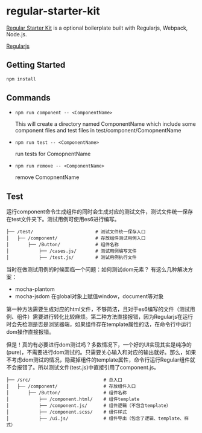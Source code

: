# regular-starter-kit

[Regular Starter Kit](https://github.com/JJVvV/regular-starter-kit) is a optional boilerplate built with Regularjs, Webpack, Node.js.

[Regularjs](https://github.com/regularjs/regular)

## Getting Started

```bash
npm install
```

## Commands

* `npm run component -- <ComponentName>`
    
    This will create a directory named ComponentName which include some component files and test files in test/component/ComopnentName

* `npm run test -- <ComponentName>`

    run tests for ComopnentName

* `npm run remove -- <ComponentName>`

    remove ComopnentName

## Test

运行component命令生成组件的同时会生成对应的测试文件，测试文件统一保存在test文件夹下。测试用例可使用es6进行编写。

```
├── /test/                       # 测试文件统一保存入口
│   ├── /component/              # 存放组件测试用例入口
│       ├── /Button/             # 组件名称
│           ├── /cases.js/       # 测试用例编写文件
│           ├── /test.js/        # 测试用例执行文件
```

当时在做测试用例的时候面临一个问题：如何测试dom元素？
有这么几种解决方案：

* mocha-plantom 
* mocha-jsdom 在global对象上赋值window，document等对象

第一种方法需要生成对应的html文件，不够简洁，且对于es6编写的文件（测试用例、组件）需要进行转化比较麻烦。第二种方法直接报错，因为Regularjs在运行时会先检测是否是浏览器端，如果组件存在template属性的话，在命令行中运行dom操作直接报错。

但是！真的有必要进行dom测试吗？多数情况下，一个好的UI实现其实是纯净的(pure)，不需要进行dom测试的。只需要关心输入和对应的输出就好。那么，如果不考虑dom测试的情况，隐藏掉组件的template属性，命令行运行Regular组件就不会报错了。所以测试文件(test.js)中直接引用了component.js。

```
├── /src/                           # 总入口
│   ├── /component/                 # 存放组件入口
│       ├── /Button/                # 组件名称
│           ├── /component.html/    # 组件template
│           ├── /component.js/      # 组件逻辑（不包含template）
│           ├── /component.scss/    # 组件样式
│           ├── /ui.js/             # 组件导出（包含了逻辑、template、样式）

```
